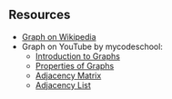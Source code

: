 ## Resources
- [Graph on Wikipedia](https://en.wikipedia.org/wiki/Graph_(abstract_data_type))
- Graph on YouTube by mycodeschool:
    - [Introduction to Graphs](https://www.youtube.com/watch?v=gXgEDyodOJU)
    - [Properties of Graphs](https://www.youtube.com/watch?v=AfYqN3fGapc&list=PL2_aWCzGMAwI3W_JlcBbtYTwiQSsOTa6P&index=39)
    - [Adjacency Matrix](https://www.youtube.com/watch?v=9C2cpQZVRBA&list=PL2_aWCzGMAwI3W_JlcBbtYTwiQSsOTa6P&index=41)
    - [Adjacency List](https://www.youtube.com/watch?v=k1wraWzqtvQ&list=PL2_aWCzGMAwI3W_JlcBbtYTwiQSsOTa6P&index=42)